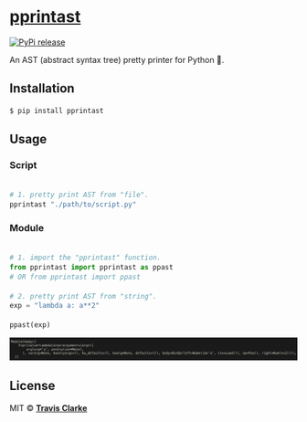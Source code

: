 # [pprintast](https://pypi.org/project/pprintast/)

[![PyPi release](https://img.shields.io/pypi/v/pprintast.svg)](https://pypi.org/project/pprintast/)

An AST (abstract syntax tree) pretty printer for Python 🐍.

## Installation

```bash
$ pip install pprintast
```

## Usage

### Script

```python

# 1. pretty print AST from "file".
pprintast "./path/to/script.py"

```

### Module

```python

# 1. import the "pprintast" function.
from pprintast import pprintast as ppast 
# OR from pprintast import ppast

# 2. pretty print AST from "string".
exp = "lambda a: a**2"

ppast(exp)

```

![stdout](https://raw.githubusercontent.com/clarketm/pprintast/master/pprintast.png)

## License

MIT &copy; [**Travis Clarke**](https://blog.travismclarke.com/)
